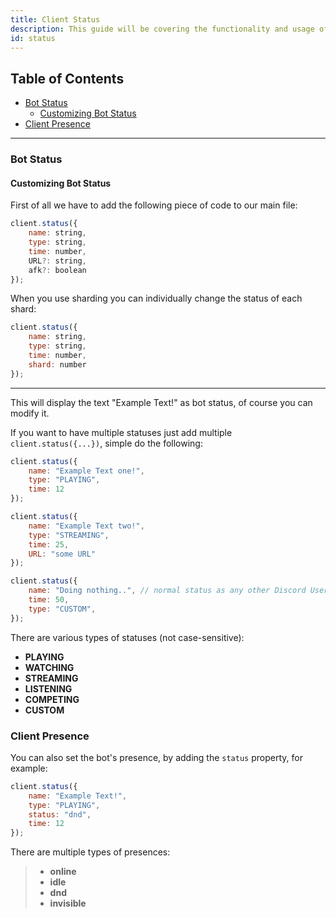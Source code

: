 ```yaml
---
title: Client Status
description: This guide will be covering the functionality and usage of client statuses.
id: status
---
```


<!-- omit from toc -->
## Table of Contents
- [Bot Status](#bot-status)
  - [Customizing Bot Status](#customizing-bot-status)
- [Client Presence](#client-presence)

---

### Bot Status

#### Customizing Bot Status

First of all we have to add the following piece of code to our main file:

```javascript
client.status({
    name: string,
    type: string,
    time: number,
    URL?: string,
    afk?: boolean
});
```

When you use sharding you can individually change the status of each shard:

```javascript
client.status({
    name: string,
    type: string,
    time: number,
    shard: number
});
```

---

This will display the text "Example Text!" as bot status, of course you can modify it.

If you want to have multiple statuses just add multiple `client.status({...})`, simple do the following:

```javascript title="index.js"
client.status({
    name: "Example Text one!",
    type: "PLAYING",
    time: 12
});

client.status({
    name: "Example Text two!",
    type: "STREAMING",
    time: 25,
    URL: "some URL"
});

client.status({
    name: "Doing nothing..", // normal status as any other Discord User without any state
    time: 50,
    type: "CUSTOM",
});
```

There are various types of statuses (not case-sensitive):

* **PLAYING**
* **WATCHING**
* **STREAMING**
* **LISTENING**
* **COMPETING**
* **CUSTOM** 

### Client Presence

You can also set the bot's presence, by adding the `status` property, for example:

```javascript title="index.js"
client.status({
    name: "Example Text!",
    type: "PLAYING",
    status: "dnd",
    time: 12
});
```

There are multiple types of presences:

> * **online**
> * **idle**
> * **dnd** 
> * **invisible**